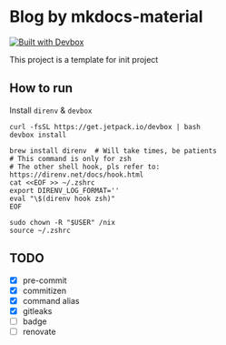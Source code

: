 # Blog by mkdocs-material

[![Built with Devbox](https://jetpack.io/img/devbox/shield_galaxy.svg)](https://jetpack.io/devbox/docs/contributor-quickstart/)

This project is a template for init project

## How to run

Install `direnv` & `devbox`

```shell
curl -fsSL https://get.jetpack.io/devbox | bash
devbox install

brew install direnv  # Will take times, be patients
# This command is only for zsh
# The other shell hook, pls refer to: https://direnv.net/docs/hook.html
cat <<EOF >> ~/.zshrc
export DIRENV_LOG_FORMAT=''
eval "\$(direnv hook zsh)"
EOF

sudo chown -R "$USER" /nix
source ~/.zshrc
```

## TODO

* [x] pre-commit
* [x] commitizen
* [x] command alias
* [x] gitleaks
* [ ] badge
* [ ] renovate
